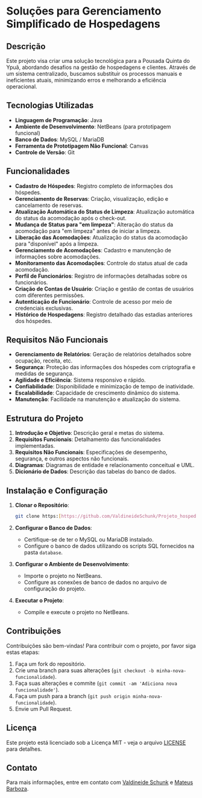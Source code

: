 # Soluções para Gerenciamento Simplificado de Hospedagens

## Descrição

Este projeto visa criar uma solução tecnológica para a Pousada Quinta do Ypuã, abordando desafios na gestão de hospedagens e clientes. Através de um sistema centralizado, buscamos substituir os processos manuais e ineficientes atuais, minimizando erros e melhorando a eficiência operacional.

## Tecnologias Utilizadas

- **Linguagem de Programação**: Java
- **Ambiente de Desenvolvimento**: NetBeans (para prototipagem funcional)
- **Banco de Dados**: MySQL / MariaDB
- **Ferramenta de Prototipagem Não Funcional**: Canvas
- **Controle de Versão**: Git

## Funcionalidades

- **Cadastro de Hóspedes**: Registro completo de informações dos hóspedes.
- **Gerenciamento de Reservas**: Criação, visualização, edição e cancelamento de reservas.
- **Atualização Automática do Status de Limpeza**: Atualização automática do status da acomodação após o check-out.
- **Mudança de Status para "em limpeza"**: Alteração do status da acomodação para "em limpeza" antes de iniciar a limpeza.
- **Liberação das Acomodações**: Atualização do status da acomodação para "disponível" após a limpeza.
- **Gerenciamento de Acomodações**: Cadastro e manutenção de informações sobre acomodações.
- **Monitoramento das Acomodações**: Controle do status atual de cada acomodação.
- **Perfil de Funcionários**: Registro de informações detalhadas sobre os funcionários.
- **Criação de Contas de Usuário**: Criação e gestão de contas de usuários com diferentes permissões.
- **Autenticação de Funcionário**: Controle de acesso por meio de credenciais exclusivas.
- **Histórico de Hospedagens**: Registro detalhado das estadias anteriores dos hóspedes.

## Requisitos Não Funcionais

- **Gerenciamento de Relatórios**: Geração de relatórios detalhados sobre ocupação, receita, etc.
- **Segurança**: Proteção das informações dos hóspedes com criptografia e medidas de segurança.
- **Agilidade e Eficiência**: Sistema responsivo e rápido.
- **Confiabilidade**: Disponibilidade e minimização de tempo de inatividade.
- **Escalabilidade**: Capacidade de crescimento dinâmico do sistema.
- **Manutenção**: Facilidade na manutenção e atualização do sistema.

## Estrutura do Projeto

1. **Introdução e Objetivo**: Descrição geral e metas do sistema.
2. **Requisitos Funcionais**: Detalhamento das funcionalidades implementadas.
3. **Requisitos Não Funcionais**: Especificações de desempenho, segurança, e outros aspectos não funcionais.
4. **Diagramas**: Diagramas de entidade e relacionamento conceitual e UML.
5. **Dicionário de Dados**: Descrição das tabelas do banco de dados.

## Instalação e Configuração

1. **Clonar o Repositório**:
   ```sh
   git clone https:[https://github.com/ValdineideSchunk/Projeto_hospeda_facil]
   ```

2. **Configurar o Banco de Dados**:
   - Certifique-se de ter o MySQL ou MariaDB instalado.
   - Configure o banco de dados utilizando os scripts SQL fornecidos na pasta `database`.

3. **Configurar o Ambiente de Desenvolvimento**:
   - Importe o projeto no NetBeans.
   - Configure as conexões de banco de dados no arquivo de configuração do projeto.

4. **Executar o Projeto**:
   - Compile e execute o projeto no NetBeans.

## Contribuições

Contribuições são bem-vindas! Para contribuir com o projeto, por favor siga estas etapas:

1. Faça um fork do repositório.
2. Crie uma branch para suas alterações (`git checkout -b minha-nova-funcionalidade`).
3. Faça suas alterações e commite (`git commit -am 'Adiciona nova funcionalidade'`).
4. Faça um push para a branch (`git push origin minha-nova-funcionalidade`).
5. Envie um Pull Request.

## Licença

Este projeto está licenciado sob a Licença MIT - veja o arquivo [LICENSE](LICENSE) para detalhes.

## Contato

Para mais informações, entre em contato com [Valdineide Schunk](linkedin:(https://www.linkedin.com/in/valdineide-schunk)) e [Mateus Barboza](linkedin:www.linkedin.com/in/mateus-barboza-santana).
 
